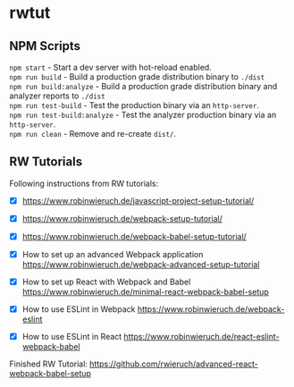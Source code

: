 # rwtut

## NPM Scripts
`npm start` - Start a dev server with hot-reload enabled.\
`npm run build` - Build a production grade distribution binary to `./dist`\
`npm run build:analyze` - Build a production grade distribution binary and analyzer reports to `./dist`\
`npm run test-build` - Test the production binary via an `http-server`.\
`npm run test-build:analyze` - Test the analyzer production binary via an `http-server`.\
`npm run clean` - Remove and re-create `dist/`.

## RW Tutorials

Following instructions from RW tutorials:

- [X] https://www.robinwieruch.de/javascript-project-setup-tutorial/
- [X] https://www.robinwieruch.de/webpack-setup-tutorial/
- [X] https://www.robinwieruch.de/webpack-babel-setup-tutorial/
- [X] How to set up an advanced Webpack application https://www.robinwieruch.de/webpack-advanced-setup-tutorial

- [X] How to set up React with Webpack and Babel https://www.robinwieruch.de/minimal-react-webpack-babel-setup
- [X] How to use ESLint in Webpack https://www.robinwieruch.de/webpack-eslint
- [X] How to use ESLint in React https://www.robinwieruch.de/react-eslint-webpack-babel

Finished RW Tutorial: https://github.com/rwieruch/advanced-react-webpack-babel-setup
